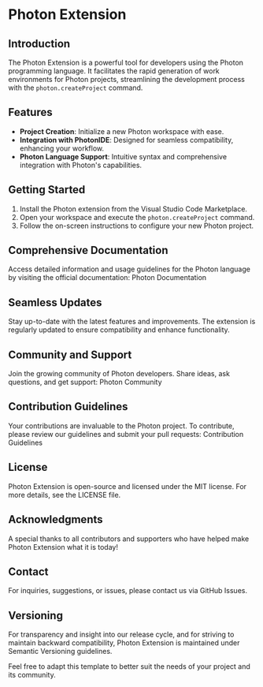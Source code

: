 # Photon Extension

## Introduction
The Photon Extension is a powerful tool for developers using the Photon programming language. It facilitates the rapid generation of work environments for Photon projects, streamlining the development process with the `photon.createProject` command.

## Features
- **Project Creation**: Initialize a new Photon workspace with ease.
- **Integration with PhotonIDE**: Designed for seamless compatibility, enhancing your workflow.
- **Photon Language Support**: Intuitive syntax and comprehensive integration with Photon's capabilities.

## Getting Started
1. Install the Photon extension from the Visual Studio Code Marketplace.
2. Open your workspace and execute the `photon.createProject` command.
3. Follow the on-screen instructions to configure your new Photon project.

## Comprehensive Documentation
Access detailed information and usage guidelines for the Photon language by visiting the official documentation: Photon Documentation

## Seamless Updates
Stay up-to-date with the latest features and improvements. The extension is regularly updated to ensure compatibility and enhance functionality.

## Community and Support
Join the growing community of Photon developers. Share ideas, ask questions, and get support: Photon Community

## Contribution Guidelines
Your contributions are invaluable to the Photon project. To contribute, please review our guidelines and submit your pull requests: Contribution Guidelines

## License
Photon Extension is open-source and licensed under the MIT license. For more details, see the LICENSE file.

## Acknowledgments
A special thanks to all contributors and supporters who have helped make Photon Extension what it is today!

## Contact
For inquiries, suggestions, or issues, please contact us via GitHub Issues.

## Versioning
For transparency and insight into our release cycle, and for striving to maintain backward compatibility, Photon Extension is maintained under Semantic Versioning guidelines.

Feel free to adapt this template to better suit the needs of your project and its community.
